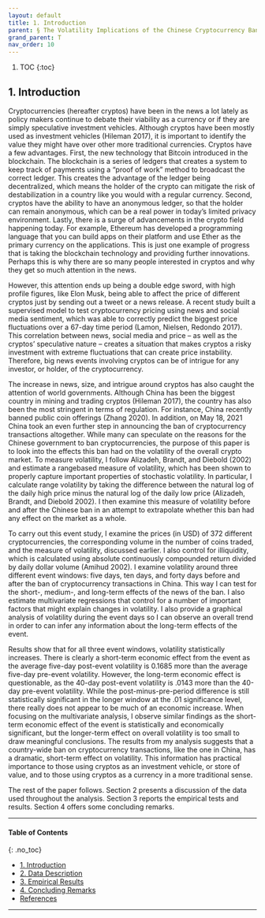 ```yaml
---
layout: default
title: 1. Introduction
parent: § The Volatility Implications of the Chinese Cryptocurrency Ban  
grand_parent: T 
nav_order: 10 
---
```

<style>
.dont-break-out {
  /* These are technically the same, but use both */
  overflow-wrap: break-word;
  word-wrap: break-word;

     -ms-word-break: break-all;
  /* This is the dangerous one in WebKit, as it breaks things wherever */
  word-break: break-all;
  /* Instead use this non-standard one: */
  word-break: break-word;
}

.youtube-container {
    position: relative;
    width: 100%;
    height: 0;
    padding-bottom: 56.25%;
}
.youtube-video {
    position: absolute;
    top: 0;
    left: 0;
    width: 100%;
    height: 100%;
}

</style>

<div class="dont-break-out" markdown="1">

1. TOC
{:toc}

## 1. Introduction
Cryptocurrencies (hereafter cryptos) have been in the news a lot lately as policy makers continue to debate their viability as a currency or if they are simply speculative investment vehicles. Although cryptos have been mostly used as investment vehicles (Hileman 2017), it is important to identify the value they might have over other more traditional currencies. Cryptos have a few advantages. First, the new technology that Bitcoin introduced in the blockchain. The blockchain is a series of ledgers that creates a system to keep track of payments using a “proof of work” method to broadcast the correct ledger. This creates the advantage of the ledger being decentralized, which means the holder of the crypto can mitigate the risk of destabilization in a country like you would with a regular currency. Second, cryptos have the ability to have an anonymous ledger, so that the holder can remain anonymous, which can be a real power in today’s limited privacy environment. Lastly, there is a surge of advancements in the crypto field happening today. For example, Ethereum has developed a programming language that you can build apps on their platform and use Ether as the primary currency on the applications. This is just one example of progress that is taking the blockchain technology and providing further innovations. Perhaps this is why there are so many people interested in cryptos and why they get so much attention in the news.

However, this attention ends up being a double edge sword, with high profile figures, like Elon Musk, being able to affect the price of different cryptos just by sending out a tweet or a news release. A recent study built a supervised model to test cryptocurrency pricing using news and social media sentiment, which was able to correctly predict the biggest price fluctuations over a 67-day time period (Lamon, Nielsen, Redondo 2017). This correlation between news, social media and price – as well as the cryptos’ speculative nature – creates a situation that makes cryptos a risky investment with extreme fluctuations that can create price instability. Therefore, big news events involving cryptos can be of intrigue for any investor, or holder, of the cryptocurrency.

The increase in news, size, and intrigue around cryptos has also caught the attention of world governments. Although China has been the biggest country in mining and trading cryptos (Hileman 2017), the country has also been the most stringent in terms of regulation. For instance, China recently banned public coin offerings (Zhang 2020). In addition, on May 18, 2021 China took an even further step in announcing the ban of cryptocurrency transactions altogether. While many can speculate on the reasons for the Chinese government to ban cryptocurrencies, the purpose of this paper is to look into the effects this ban had on the volatility of the overall crypto market. To measure volatility, I follow Alizadeh, Brandt, and Diebold (2002) and estimate a rangebased measure of volatility, which has been shown to properly capture important properties of stochastic volatility. In particular, I calculate range volatility by taking the difference between the natural log of the daily high price minus the natural log of the daily low price (Alizadeh, Brandt, and Diebold 2002). I then examine this measure of volatility before and after the Chinese ban in an attempt to extrapolate whether this ban had any effect on the market as a whole.

To carry out this event study, I examine the prices (in USD) of 372 different cryptocurrencies, the corresponding volume in the number of coins traded, and the measure of volatility, discussed earlier. I also control for illiquidity, which is calculated using absolute continuously compounded return divided by daily dollar volume (Amihud 2002). I examine volatility around three different event windows: five days, ten days, and forty days before and after the ban of cryptocurrency transactions in China. This way I can test for the short-, medium-, and long-term effects of the news of the ban. I also estimate multivariate regressions that control for a number of important factors that might explain changes in volatility. I also provide a graphical analysis of volatility during the event days so I can observe an overall trend in order to can infer any information about the long-term effects of the event.

Results show that for all three event windows, volatility statistically increases. There is clearly a short-term economic effect from the event as the average five-day post-event volatility is 0.1685 more than the average five-day pre-event volatility. However, the long-term economic effect is questionable, as the 40-day post-event volatility is .0143 more than the 40-day pre-event volatility. While the post-minus-pre-period difference is still statistically significant in the longer window at the .01 significance level, there really does not appear to be much of an economic increase. When focusing on the multivariate analysis, I observe similar findings as the short-term economic effect of the event is statistically and economically significant, but the longer-term effect on overall volatility is too small to draw meaningful conclusions. The results from my analysis suggests that a country-wide ban on cryptocurrency transactions, like the one in China, has a dramatic, short-term effect on volatility. This information has practical importance to those using cryptos as an investment vehicle, or store of value, and to those using cryptos as a currency in a more traditional sense.

The rest of the paper follows. Section 2 presents a discussion of the data used throughout the analysis. Section 3 reports the empirical tests and results. Section 4 offers some concluding remarks.

***

#### Table of Contents
{: .no_toc}

<ul><li> <a href="/docs/T/The-Volatility-Implications-of-the-Chinese-Cryptocurrency-Ban-1/">
1. Introduction</a></li><li> <a href="/docs/T/The-Volatility-Implications-of-the-Chinese-Cryptocurrency-Ban-2/">
2. Data Description</a></li><li> <a href="/docs/T/The-Volatility-Implications-of-the-Chinese-Cryptocurrency-Ban-3/">
3. Empirical Results</a></li><li> <a href="/docs/T/The-Volatility-Implications-of-the-Chinese-Cryptocurrency-Ban-4/">
4. Concluding Remarks</a></li><li> <a href="/docs/T/The-Volatility-Implications-of-the-Chinese-Cryptocurrency-Ban-5/">
References</a></li></ul>

***

</div>

